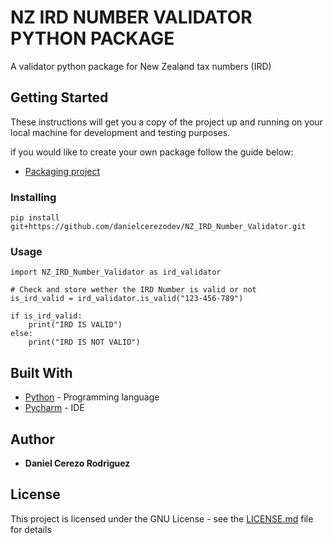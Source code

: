 # NZ IRD NUMBER VALIDATOR PYTHON PACKAGE

A validator python package for New Zealand tax numbers (IRD)

## Getting Started

These instructions will get you a copy of the project up and 
running on your local machine for development and testing purposes.

if you would like to create your own package follow the guide below:
* [Packaging project](https://packaging.python.org/tutorials/packaging-projects/)

### Installing

```
pip install git+https://github.com/danielcerezodev/NZ_IRD_Number_Validator.git
```

### Usage

```
import NZ_IRD_Number_Validator as ird_validator

# Check and store wether the IRD Number is valid or not
is_ird_valid = ird_validator.is_valid("123-456-789")

if is_ird_valid:
    print("IRD IS VALID")
else:
    print("IRD IS NOT VALID")
```

## Built With

* [Python](https://www.python.org/) - Programming language
* [Pycharm](https://www.jetbrains.com/pycharm/) - IDE

## Author

* **Daniel Cerezo Rodriguez**

## License

This project is licensed under the GNU License - see the [LICENSE.md](LICENSE.md) file for details